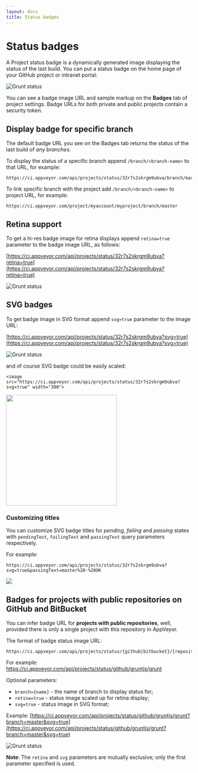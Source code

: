 ```yaml
---
layout: docs
title: Status badges
---
```


# Status badges

A Project status badge is a dynamically generated image displaying the status of the last build. You can put a status badge on the home page of your GitHub project or intranet portal:

![Grunt status](https://ci.appveyor.com/api/projects/status/32r7s2skrgm9ubva)

You can see a badge image URL and sample markup on the **Badges** tab of project settings. Badge URLs for both private and public projects contain a security token.

## Display badge for specific branch

The default badge URL you see on the Badges tab returns the status of the last build of *any branches*.

To display the status of a specific branch append `/branch/<branch-name>` to that URL, for example:

    https://ci.appveyor.com/api/projects/status/32r7s2skrgm9ubva/branch/master

To link specific branch with the project add `/branch/<branch-name>` to project URL, for example:

    https://ci.appveyor.com/project/myaccount/myproject/branch/master

## Retina support

To get a hi-res badge image for retina displays append `retina=true` parameter to the badge image URL, as follows:

[https://ci.appveyor.com/api/projects/status/32r7s2skrgm9ubva?retina=true](https://ci.appveyor.com/api/projects/status/32r7s2skrgm9ubva?retina=true)

![Grunt status](https://ci.appveyor.com/api/projects/status/32r7s2skrgm9ubva?retina=true)

## SVG badges

To get badge image in SVG format append `svg=true` parameter to the image URL:

[https://ci.appveyor.com/api/projects/status/32r7s2skrgm9ubva?svg=true](https://ci.appveyor.com/api/projects/status/32r7s2skrgm9ubva?svg=true)

![Grunt status](https://ci.appveyor.com/api/projects/status/32r7s2skrgm9ubva?svg=true)

and of course SVG badge could be easily scaled:

    <image src="https://ci.appveyor.com/api/projects/status/32r7s2skrgm9ubva?svg=true" width="300">

<image src="https://ci.appveyor.com/api/projects/status/32r7s2skrgm9ubva?svg=true" width="300">

### Customizing titles

You can customize SVG badge titles for *pending*, *failing* and *passing* states with `pendingText`, `failingText` and `passingText` query parameters respectively.

For example:

    https://ci.appveyor.com/api/projects/status/32r7s2skrgm9ubva?svg=true&passingText=master%20-%20OK

<image src="https://ci.appveyor.com/api/projects/status/32r7s2skrgm9ubva?svg=true&passingText=master%20-%20OK">

## Badges for projects with public repositories on GitHub and BitBucket

You can infer badge URL for **projects with public repositories**, well, provided there is only a single project with this repository in AppVeyor.

The format of badge status image URL:

    https://ci.appveyor.com/api/projects/status/{github|bitbucket}/{repository}

For example: https://ci.appveyor.com/api/projects/status/github/gruntjs/grunt

Optional parameters:

- `branch={name}` - the name of branch to display status for;
- `retina=true` - status image scaled up for retina display;
- `svg=true` - status image in SVG format;

Example: [https://ci.appveyor.com/api/projects/status/github/gruntjs/grunt?branch=master&svg=true](https://ci.appveyor.com/api/projects/status/github/gruntjs/grunt?branch=master&svg=true)

![Grunt status](https://ci.appveyor.com/api/projects/status/github/gruntjs/grunt?branch=master&svg=true)

**Note**: The `retina` and `svg` parameters are mutually exclusive; only the first parameter specified is used.